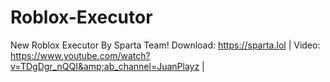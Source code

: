 # Roblox-Executor
New Roblox Executor By Sparta Team! 
Download: https://sparta.lol | 
Video: https://www.youtube.com/watch?v=TDgDgr_nQQI&amp;ab_channel=JuanPlayz | 
